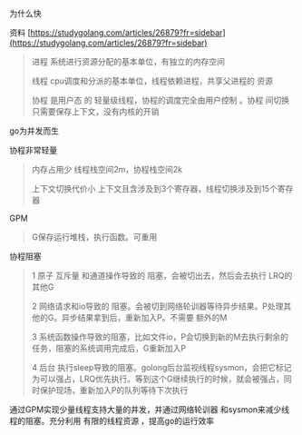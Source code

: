 为什么快

资料 [https://studygolang.com/articles/26879?fr=sidebar](https://studygolang.com/articles/26879?fr=sidebar)

> 进程 系统进行资源分配的基本单位，有独立的内存空间
>
> 线程 cpu调度和分派的基本单位，线程依赖进程，共享父进程的 资源
>
> 协程   是用户态 的 轻量级线程，协程的调度完全由用户控制 。协程 间切换只需要保存上下文，没有内核的开销

go为并发而生

协程非常轻量

> 内存占用少 线程栈空间2m，协程栈空间2k
>
> 上下文切换代价小  上下文且含涉及到3个寄存器，线程切换涉及到15个寄存器

GPM

> G保存运行堆栈，执行函数。可重用

协程阻塞

> 1 原子 互斥量 和通道操作导致的 阻塞，会被切出去，然后会去执行 LRQ的其他G
>
> 2 网络请求和io导致的 阻塞。会被切到网络轮训器等待异步结果。P处理其他的G。异步结果拿到后，重新加入P。不需要 额外的M
>
> 3 系统函数操作导致的阻塞，比如文件io，P会切换到新的M去执行剩余的任务，阻塞的系统调用完成后，G重新加入P
>
> 4  后台 执行sleep导致的阻塞。golong后台监视线程sysmon，会把它标记为可以强占，LRQ优先执行。等到这个G继续执行的时候，就会被强占，同时保护现场，重新加入P的队列等待下次执行

通过GPM实现少量线程支持大量的并发，并通过网络轮训器 和sysmon来减少线程的阻塞。充分利用 有限的线程资源 ，提高go的运行效率

